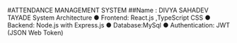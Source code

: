 #ATTENDANCE MANAGEMENT SYSTEM
##Name : DIVYA SAHADEV TAYADE
System Architecture
● Frontend: React.js ,TypeScript CSS
● Backend: Node.js with Express.js
● Database:MySql 
● Authentication: JWT (JSON Web Token)


